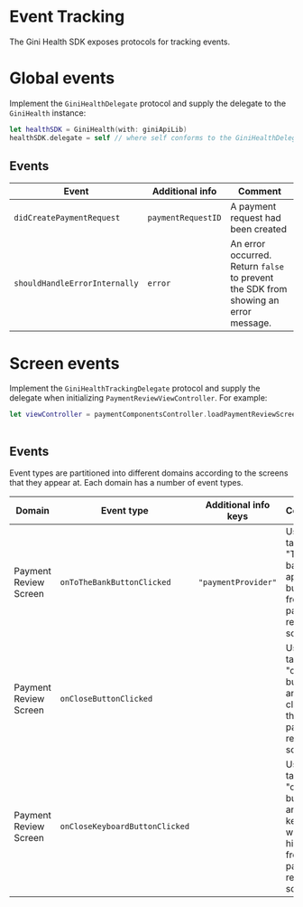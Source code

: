 Event Tracking
=============================

The Gini Health SDK exposes protocols for tracking events. 

# Global events

Implement the `GiniHealthDelegate` protocol and supply the delegate to the `GiniHealth` instance:

```swift
let healthSDK = GiniHealth(with: giniApiLib)
healthSDK.delegate = self // where self conforms to the GiniHealthDelegate protocol
````
## Events

| Event | Additional info | Comment |
| --- | --- | --- | 
| `didCreatePaymentRequest` | `paymentRequestID`| A payment request had been created |
| `shouldHandleErrorInternally` | `error` | An error occurred. Return `false` to prevent the SDK from showing an error message. |


# Screen events

Implement the `GiniHealthTrackingDelegate` protocol and supply the delegate when initializing `PaymentReviewViewController`. For example:

```swift
let viewController = paymentComponentsController.loadPaymentReviewScreenFor(documentId: documentId,
                                                                            trackingDelegate: self)
```

## Events

Event types are partitioned into different domains according to the screens that they appear at. Each domain has a number of event types.

| Domain | Event type | Additional info keys | Comment |
| --- | --- | --- | --- | 
| Payment Review Screen | `onToTheBankButtonClicked` |`"paymentProvider"`| User tapped "To the banking app" button from the payment review screen |
| Payment Review Screen | `onCloseButtonClicked` || User tapped "close" button and closed the payment review screen |
| Payment Review Screen | `onCloseKeyboardButtonClicked` || User tapped "close" button and keyboard will be hidden from the payment review screen |

